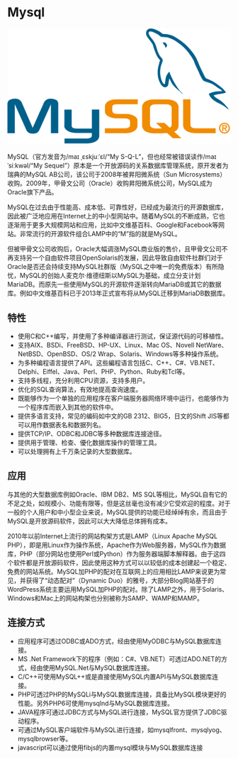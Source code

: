 # Mysql

![](./images/mysql_logo.png)

MySQL（官方发音为/maɪ ˌɛskjuːˈɛl/“My S-Q-L”，但也经常被错误读作/maɪ ˈsiːkwəl/“My Sequel”）原本是一个开放源码的关系数据库管理系统，原开发者为瑞典的MySQL AB公司，该公司于2008年被昇阳微系统（Sun Microsystems）收购。2009年，甲骨文公司（Oracle）收购昇阳微系统公司，MySQL成为Oracle旗下产品。

MySQL在过去由于性能高、成本低、可靠性好，已经成为最流行的开源数据库，因此被广泛地应用在Internet上的中小型网站中。随着MySQL的不断成熟，它也逐渐用于更多大规模网站和应用，比如中文维基百科、Google和Facebook等网站。非常流行的开源软件组合LAMP中的“M”指的就是MySQL。

但被甲骨文公司收购后，Oracle大幅调涨MySQL商业版的售价，且甲骨文公司不再支持另一个自由软件项目OpenSolaris的发展，因此导致自由软件社群们对于Oracle是否还会持续支持MySQL社群版（MySQL之中唯一的免费版本）有所隐忧，MySQL的创始人麦克尔·维德纽斯以MySQL为基础，成立分支计划MariaDB。而原先一些使用MySQL的开源软件逐渐转向MariaDB或其它的数据库。例如中文维基百科已于2013年正式宣布将从MySQL迁移到MariaDB数据库。

## 特性
- 使用C和C++编写，并使用了多种编译器进行测试，保证源代码的可移植性。
- 支持AIX、BSDi、FreeBSD、HP-UX、Linux、Mac OS、Novell NetWare、NetBSD、OpenBSD、OS/2 Wrap、Solaris、Windows等多种操作系统。
- 为多种编程语言提供了API。这些編程语言包括C、C++、C#、VB.NET、Delphi、Eiffel、Java、Perl、PHP、Python、Ruby和Tcl等。
- 支持多线程，充分利用CPU资源，支持多用户。
- 优化的SQL查询算法，有效地提高查询速度。
- 既能够作为一个单独的应用程序在客户端服务器网络环境中运行，也能够作为一个程序库而嵌入到其他的软件中。
- 提供多语言支持，常见的编码如中文的GB 2312、BIG5，日文的Shift JIS等都可以用作数据表名和数据列名。
- 提供TCP/IP、ODBC和JDBC等多种数据库连接途径。
- 提供用于管理、检查、優化数据库操作的管理工具。
- 可以处理拥有上千万条记录的大型数据库。

## 应用
与其他的大型数据库例如Oracle、IBM DB2、MS SQL等相比，MySQL自有它的不足之处，如规模小、功能有限等，但是这丝毫也没有减少它受欢迎的程度。对于一般的个人用户和中小型企业来说，MySQL提供的功能已经绰绰有余，而且由于MySQL是开放源码软件，因此可以大大降低总体拥有成本。

2010年以前Internet上流行的网站构架方式是LAMP（Linux Apache MySQL PHP），即是用Linux作为操作系统，Apache作为Web服务器，MySQL作为数据库，PHP（部分网站也使用Perl或Python）作为服务器端脚本解释器。由于这四个软件都是开放源码软件，因此使用这种方式可以以较低的成本创建起一个稳定、免费的网站系统。MySQL加PHP的配对在互联网上的应用相比LAMP来说更为常见，并获得了“动态配对”（Dynamic Duo）的雅号，大部分Blog网站基于的WordPress系统主要运用MySQL加PHP的配对。除了LAMP之外，用于Solaris、Windows和Mac上的网站构架也分别被称为SAMP、WAMP和MAMP。
## 连接方式
- 应用程序可透过ODBC或ADO方式，经由使用MyODBC与MySQL数据库连接。
- MS .Net Framework下的程序（例如：C#、VB.NET）可透过ADO.NET的方式，经由使用MySQL.Net与MySQL数据库连接。
- C/C++可使用MySQL++或是直接使用MySQL内置API与MySQL数据库连接。
- PHP可透过PHP的MySQLi与MySQL数据库连接，具备比MySQL模块更好的性能。另外PHP6可使用mysqlnd与MySQL数据库连接。
- JAVA程序可通过JDBC方式与MySQL进行连接，MySQL官方提供了JDBC驱动程序。
- 可通过MySQL客户端软件与MySQL进行连接，如mysqlfront、mysqlyog、mysqlbrowser等。
- javascript可以通过使用fibjs的内置mysql模块与MySQL数据库连接
